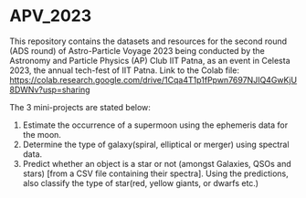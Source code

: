 # APV_2023
This repository contains the datasets and resources for the second round (ADS round) of Astro-Particle Voyage 2023 being conducted by the Astronomy and Particle Physics (AP) Club IIT Patna, as an event in Celesta 2023, the annual tech-fest of IIT Patna.
Link to the Colab file: https://colab.research.google.com/drive/1Cqa4T1p1fPpwn7697NJIQ4GwKjU8DWNv?usp=sharing

The 3 mini-projects are stated below:
1. Estimate the occurrence of a supermoon using the ephemeris data for the moon.
2. Determine the type of galaxy(spiral, elliptical or merger) using spectral data.
3. Predict whether an object is a star or not (amongst Galaxies, QSOs and stars) [from a CSV file containing their spectra]. Using the predictions, also classify the type of star(red, yellow giants, or dwarfs etc.)
